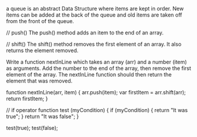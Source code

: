 a queue is an abstract Data Structure where items are kept in order. 
New items can be added at the back of the queue and old items are taken off from the front of the queue.

// push()
The push() method adds an item to the end of an array.

// shift()
The shift() method removes the first element of an array. 
It also returns the element removed.


Write a function nextInLine which takes an array (arr) and a number (item) as arguments.
Add the number to the end of the array, then remove the first element of the array.
The nextInLine function should then return the element that was removed.


function nextInLine(arr, item) 
{
  arr.push(item);
  var firstItem = arr.shift(arr);
  return firstItem;
}

// if operator
function test (myCondition) {
  if (myCondition) {
    return "It was true";
  }
  return "It was false";
}

test(true);
test(false);
